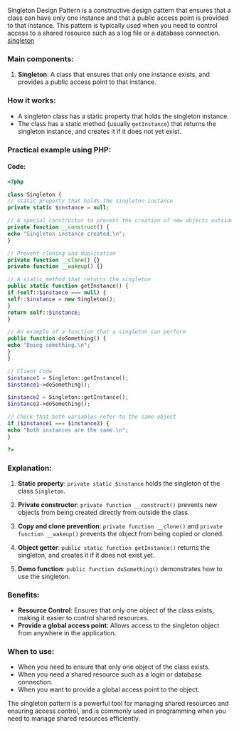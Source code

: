 Singleton Design Pattern is a constructive design pattern that ensures that a class can have only one instance and that a public access point is provided to that instance. This pattern is typically used when you need to control access to a shared resource such as a log file or a database connection.
[singleton](https://refactoring.guru/design-patterns/singleton)


### Main components:

1. **Singleton**: A class that ensures that only one instance exists, and provides a public access point to that instance.

### How it works:

- A singleton class has a static property that holds the singleton instance.
- The class has a static method (usually `getInstance`) that returns the singleton instance, and creates it if it does not yet exist.

### Practical example using PHP:

#### Code:

```php
<?php

class Singleton {
// static property that holds the singleton instance
private static $instance = null;

// A special constructor to prevent the creation of new objects outside the class
private function __construct() {
echo "Singleton instance created.\n";
}

// Prevent cloning and duplication
private function __clone() {}
private function __wakeup() {}

// A static method that returns the singleton
public static function getInstance() {
if (self::$instance === null) {
self::$instance = new Singleton();
}
return self::$instance;
}

// An example of a function that a singleton can perform
public function doSomething() {
echo "Doing something.\n";
}
}

// Client Code
$instance1 = Singleton::getInstance();
$instance1->doSomething();

$instance2 = Singleton::getInstance();
$instance2->doSomething();

// Check that both variables refer to the same object
if ($instance1 === $instance2) {
echo "Both instances are the same.\n";
}

?>
```

### Explanation:

1. **Static property**: `private static $instance` holds the singleton of the class `Singleton`.

2. **Private constructor**: `private function __construct()` prevents new objects from being created directly from outside the class.

3. **Copy and clone prevention**: `private function __clone()` and `private function __wakeup()` prevents the object from being copied or cloned.

4. **Object getter**: `public static function getInstance()` returns the singleton, and creates it if it does not exist yet.

5. **Demo function**: `public function doSomething()` demonstrates how to use the singleton.

### Benefits:

- **Resource Control**: Ensures that only one object of the class exists, making it easier to control shared resources.
- **Provide a global access point**: Allows access to the singleton object from anywhere in the application.

### When to use:

- When you need to ensure that only one object of the class exists.
- When you need a shared resource such as a login or database connection.
- When you want to provide a global access point to the object.

The singleton pattern is a powerful tool for managing shared resources and ensuring access control, and is commonly used in programming when you need to manage shared resources efficiently.